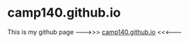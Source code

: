 # camp140.github.io
This is my github page --->>> [camp140.github.io](https://camp140.github.io) <<<---
